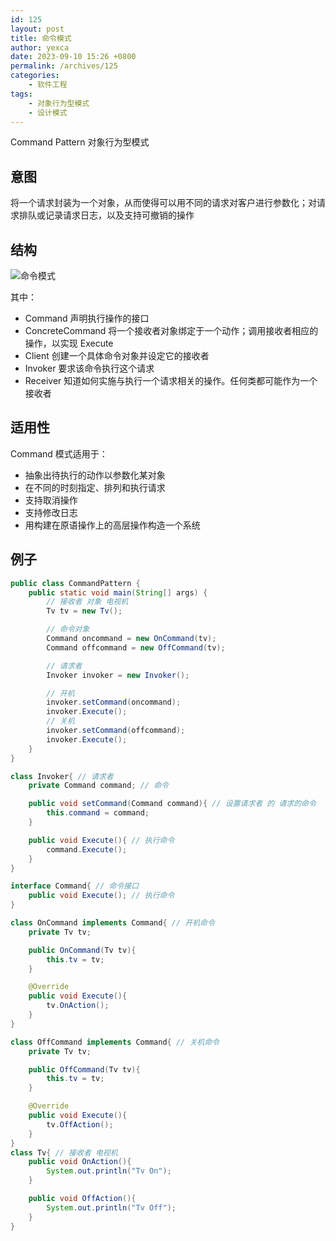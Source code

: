 ```yaml
---
id: 125
layout: post
title: 命令模式
author: yexca
date: 2023-09-10 15:26 +0800
permalink: /archives/125
categories:
    - 软件工程
tags:
    - 对象行为型模式
    - 设计模式
---
```


Command Pattern 对象行为型模式

## 意图

将一个请求封装为一个对象，从而使得可以用不同的请求对客户进行参数化；对请求排队或记录请求日志，以及支持可撤销的操作

## 结构

![命令模式](https://cdn.staticaly.com/gh/yexca/image_hosting@master/2023/03-设计模式/命令模式.5urjyaqm2mo0.webp)

其中：

* Command 声明执行操作的接口
* ConcreteCommand 将一个接收者对象绑定于一个动作；调用接收者相应的操作，以实现 Execute
* Client 创建一个具体命令对象并设定它的接收者
* Invoker 要求该命令执行这个请求
* Receiver 知道如何实施与执行一个请求相关的操作。任何类都可能作为一个接收者

## 适用性

Command 模式适用于：

* 抽象出待执行的动作以参数化某对象
* 在不同的时刻指定、排列和执行请求
* 支持取消操作
* 支持修改日志
* 用构建在原语操作上的高层操作构造一个系统

## 例子

```java
public class CommandPattern {
    public static void main(String[] args) {
        // 接收者 对象 电视机
        Tv tv = new Tv();

        // 命令对象
        Command oncommand = new OnCommand(tv);
        Command offcommand = new OffCommand(tv);

        // 请求者
        Invoker invoker = new Invoker();

        // 开机
        invoker.setCommand(oncommand);
        invoker.Execute();
        // 关机
        invoker.setCommand(offcommand);
        invoker.Execute();
    }
}

class Invoker{ // 请求者
    private Command command; // 命令

    public void setCommand(Command command){ // 设置请求者 的 请求的命令
        this.command = command;
    }

    public void Execute(){ // 执行命令
        command.Execute();
    }
}

interface Command{ // 命令接口
    public void Execute(); // 执行命令
}

class OnCommand implements Command{ // 开机命令
    private Tv tv;

    public OnCommand(Tv tv){
        this.tv = tv;
    }

    @Override
    public void Execute(){
        tv.OnAction();
    }
}

class OffCommand implements Command{ // 关机命令
    private Tv tv;

    public OffCommand(Tv tv){
        this.tv = tv;
    }

    @Override
    public void Execute(){
        tv.OffAction();
    }
}
class Tv{ // 接收者 电视机
    public void OnAction(){
        System.out.println("Tv On");
    }

    public void OffAction(){
        System.out.println("Tv Off");
    }
}
```

